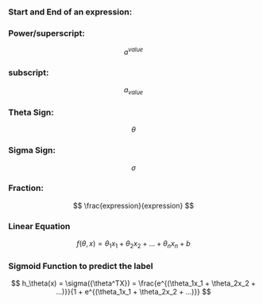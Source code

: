 ### Start and End of an expression: 
$$ $$
### Power/superscript:
$$ a^{value} $$
### subscript:
$$ a_{value} $$
### Theta Sign:
$$ \theta $$
### Sigma Sign:
$$ \sigma $$
### Fraction:
$$ \frac{expression}{expression} $$



### Linear Equation
$$ f(\theta, x) = \theta_1x_1 + \theta_2x_2 + ...+ \theta_nx_n + b
$$

### Sigmoid Function to predict the label
$$
h_\theta(x) = \sigma({\theta^TX}) = \frac{e^{(\theta_1x_1 + \theta_2x_2 + ...)}}{1 + e^{(\theta_1x_1 + \theta_2x_2 + ...)}}
$$
